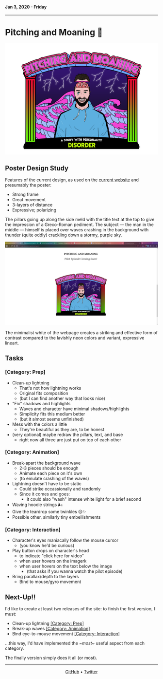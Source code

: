 #### Jan 3, 2020 - Friday
---
# Pitching and Moaning 🧠

![see project_root://docs/design/poster-graphic_v1_export.png](../design/poster-graphic_v1_export.png)

## Poster Design Study
Features of the current design, as used on the [current website](https://pitchingandmoaning.com/) and presumably the poster:

* Strong frame
* Great movement
* 3-layers of distance
* Expressive; polarizing

The pillars going up along the side meld with the title text at the top to give the impression of a Greco-Roman pediment. The subject — the man in the middle — himself is placed over waves crashing in the background with thunder (quite oddly) crackling down a stormy, purple sky.

![the poster is in an empty, white page](../design/poster-graphic_v1_website-usage.png)

The minimalist white of the webpage creates a striking and effective form of contrast compared to the lavishly neon colors and variant, expressive lineart.

## Tasks
### [Category: Prep]
* Clean-up lightning
	- That's not how lightning works
	- Original fits composition
	- (but I can find another way that looks nice)
* "Fix" shadows and highlights
	- Waves and character have minimal shadows/highlights
	- Simplicity fits this medium better
	- (but it almost seems unfinished)
* Mess with the colors a little
	- They're beautiful as they are, to be honest
* (very optional) maybe redraw the pillars, text, and base
	- right now all three are just put on top of each other

### [Category: Animation]
* Break-apart the background wave
	- 2-3 pieces should be enough
	- Animate each piece on it's own
	- (to emulate crashing of the waves)
* Lightning doesn't have to be static
	- Could strike occassionally and randomly
	- Since it comes and goes:
        + it could also "wash" intense white light for a brief second
* Waving hoodie strings 🌬
* Give the teardrop some twinkles 😢✨
* Possible other, similarly tiny embellishments

### [Category: Interaction]
* Character's eyes maniacally follow the mouse cursor
	- (you know he'd be curious)
* Play button drops on character's head
	- to indicate "click here for video"
	- when user hovers on the imagerk
	- when user hovers on the text below the image
		+ (that asks if you wanna watch the pilot episode)
* Bring parallax/depth to the layers
    - Bind to mouse/gyro movement

## Next-Up!!
I'd like to create at least two releases of the site: to finish the first version, I must:

* Clean-up lightning [\[Category: Prep\]](#category-prep)
* Break-up waves [\[Category: Animation\]](#category-animation)
* Bind eye-to-mouse movement [\[Category: Interaction\]](#category-interaction)

...this way, I'd have implemented the *\~most\~* useful aspect from each category.

The finally version simply does it all (or most).

---

<p align="center"><a href="https://github.com/manniepack">GitHub</a> • <a href="https://twitter.com/manniepack">Twitter</a></p>
